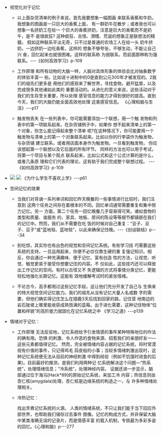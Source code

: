 - 视觉化对于记忆
    - 以上面杂货清单的例子来说，首先我要想象一幅图画
    来联系香蕉和牛奶，我想象的图画是一只巨大的香蕉上面，
    有一群奶牛在散步；或者我也可以想象一名挤奶工在给一
    个巨大的香蕉挤奶，注意是巨大的香蕉而不是奶牛，是不
    是很疯狂?
    这种疯狂、古怪、滑稽、荒诞的想象正是联想法的精髓，
    假如这种联系平淡无奇，只不过是普通的农场工人在给一头
    奶牛挤奶，一边挤奶一边吃香蕉，这样的
    想象不够夸张，不够生动，不能让自己兴
    奋，回忆起来也就很困难。这样的联系称
    为弱联系，而前面那种称为强联系。---《如何高效学习》p-109

    - 工作原理
    和所有动物的大脑一样，人脑对具体形象的体验会比对抽象数字的体验丰富一
    些。比如说十进制中的0是直到公元300年才被发现的。2我们的祖先们更多是
    用他们的感观来了解世界，寻找食物，避开猛兽，以及完成很多其他诸如此类的
    重要活动的。从进化的意义来说，这些活动对于我们的生存至关重要，所以处理
    感官信息的能力才得到很好的提高。直到今天，我们的大脑仍能全面高效地处理
    这类感官信息。
     《心理和脑与生活》---p17

  - 触发物丢失
    在一些列表中，你可能需要添加一个联想，用一个触
    发物和列表中的第一项联系起来。在杂货铺例子中，如果你
    想不起来清单上的第一个对象，你怎么能记得起来整个清单
    呢?在这种情况下，你可能要用一个触发物与清单上的第一
    个对象联系起来。比如以你的行李袋作为触发物，与杂货铺
    建立联系，或者用店面本身作为触发物。一旦看到触发物，
    你应该想起第一个联想以及它后面的所有环节。
    同样的方法也可以用于考试，将第一个项目与某个观点
    联系起来，比如公式和这个公式计算的是什么，或者几条原
    理和它们代表的理论，这有助于我们完成整个联想过程。
    ---《如何高效学习》p-109
- ![](https://i.loli.net/2019/12/12/Ebd4FvJtQcw6Agn.png)
    ![](https://i.loli.net/2019/12/12/CrU9NJE6Slzw1j3.png)
    《为什么学生不喜欢上学》---p61
- 空间记忆的效果
    - 当我们对背诵一系列单词和回忆昨天晚餐的一些事情进行比较时，我们注意到
    这两个任务之间存在着根本的不同。回忆单词通常需要重复和集中努力记忆。另一
    方面，第二个任务一回忆晚餐几乎容易得可笑。诸如食物的类型和质量、谁服务
    的、家具、地板、房间的陈设等等细节都镇嵌在我们的记忆中。然而，我们从不需要在吃
    饭的时候对自己重复：“豆子、豆子、豆子”或“蓝地毯、蓝地毯”，以此来确保记住晚。---《创设联结》p---34

    - 别吃惊，其实你也有出色的视觉和空间记忆系统。有些学习技
    巧需要这些系统的支持，一旦运用起来，你便不必仅仅靠生硬的重
    复强记知识。相反，你会通过一种充满趣味、便于记忆、富有创造
    性的方法，让视觉、听觉、触觉更易于接受你想要记住的内容。不
    仅如此，这些技巧还可以释放出工作记忆的空间。有时以古怪又不
    失逻辑的方式将事情分类记忆，更能轻松地强化长期记忆。这能有
    效地缓解考试时的紧张情绪。
    - 不论古今，高手都用过这些记忆手段，这让他们充分开发了自己与
    生俱来的特大视觉空间记忆能力。我们的祖先从没有记忆大量人名或数
    字的需要，但他们确实得记住怎么在猎鹿3天后找到回家的路，记住营
    地南边的岩石陡坡上哪里能收获成熟饱满的蓝莓。出于进化需要，这种记住物体“位置和样貌”的高阶能力就固化在记忆系统之中
    《学习之道》---p139

- 情绪对于记忆：
  - 工作原理
    无法反驳地，记忆系统给予引发情感的事件某种特殊地位的作法的确有用。恐惧
    的刺激、令人作恶的食物来源、招惹我们的亲朋好友一—这些元素都值得记忆。
    然而，完全被情绪内容占据的记忆系统，将时常漠视有价值的事件，只记得鸡毛
    蒜皮般的小事；当较多情绪刺激出现时，这种记忆系统便无法从目前的神经刺激
    中得到经验（例如不饥饿时进食的后果)。目前最好的推测，是我们利用两种记
    忆系统解决这个问题—“热系统”，处理情绪信息；“冷系统”，处理神经内容。
    证据还进一步显示，脑部通过位于海马[Hack*89]的原始记忆系统，来加工冷
    内容；热信息则由杏仁核(amygdala)处理，杏仁核是边缘系统的构造之一，与
    许多种情绪处理相关。

  - 冷热记忆：
    
    找出烹煮记忆系统的火源。
    人类的情绪系统，不只让我们能于当下回应外部世界，也帮助我们储存过去事件
    图像。记忆的构成方式，并非保留大脑中某类准确无误的记录片，而是情感丰富
    的载入机制，专挑最为多彩多姿的回忆。《心理和脑》p---277